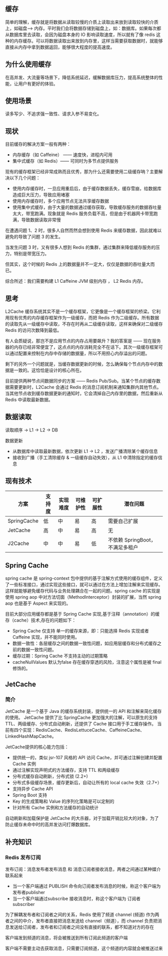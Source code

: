 ## 缓存

简单的理解，缓存就是将数据从读取较慢的介质上读取出来放到读取较快的介质上，如磁盘-->
内存。平时我们会将数据存储到磁盘上，如：数据库。如果每次都从数据库里去读取，会因为磁盘本身的 IO 影响读取速度，所以就有了像
redis 这种的内存缓存。可以将数据读取出来放到内存里，这样当需要获取数据时，就能够直接从内存中拿到数据返回，能够很大程度的提高速度。

## 为什么使用缓存

在高并发、大流量等场景下，降低系统延迟，缓解数据库压力，提高系统整体的性能，让用户有更好的体验。

## 使用场景

读多写少、不追求强一致性、请求入参不易变化。

## 现状

目前缓存的解决方案一般有两种：

* 内存缓存（如 Caffeine） —— 速度快，进程内可用
* 集中式缓存（如 Redis）—— 可同时为多节点提供服务

现有的缓存框架已经非常成熟而且优秀，那为什么还需要使用二级缓存呐？主要解决以下几个问题：

* 使用内存缓存时，一旦应用重启后，由于缓存数据丢失，缓存雪崩，给数据库造成巨大压力，导致应用堵塞
* 使用内存缓存时，多个应用节点无法共享缓存数据
* 使用集中式缓存，由于大量的数据通过缓存获取，导致缓存服务的数据吞吐量太大，带宽跑满。现象就是 Redis
  服务负载不高，但是由于机器网卡带宽跑满，导致数据读取非常慢

在遭遇问题 1、2 时，很多人自然而然会想到使用 Redis 来缓存数据，因此就难以避免的导致了问题 3 的发生。

当发生问题 3 时，又有很多人想到 Redis 的集群，通过集群来降低缓存服务的压力，特别是带宽压力。

但其实，这个时候的 Redis 上的数据量并不一定大，仅仅是数据的吞吐量大而已。

综合所述：我们需要构建 L1 Caffeine JVM 级别内存 ， L2 Redis 内存。

## 思考

L2Cache 缓存系统其实不是一个缓存框架，它更像是一个缓存框架的桥梁。它利用现有优秀的内存缓存框架作为一级缓存，而把 Redis
作为二级缓存。所有数据的读取先从一级缓存中读取，不存在时再从二级缓存读取，这样来确保对二级缓存 Redis 的访问次数降到最低。

有人会质疑说，那岂不是应用节点的内存占用要飙升？我的答案是 ——
现在服务器的内存已经非常便宜了，这点点的内存消耗完全不在话下。其次一级缓存框架可以通过配置来控制在内存中存储的数据量，所以不用担心内存溢出的问题。

剩下的另外一个问题就是，当缓存数据更新的时候，怎么确保每个节点内存中的数据是一致的。这恰恰是设计的核心所在。

目前提供两种节点间数据同步的方案 —— Redis Pub/Sub。当某个节点的缓存数据需要更新时，L2Cache 会通过 Redis
的消息订阅机制来通知集群内其他节点。当其他节点收到缓存数据更新的通知时，它会清掉自己内存里的数据，然后重新从
Redis 中读取最新数据。

## 数据读取

读取顺序 -> L1 -> L2 -> DB

数据更新

* 从数据库中读取最新数据，依次更新 L1 -> L2 ，发送广播清除某个缓存信息
* 接收到广播（手工清除缓存 & 一级缓存自动失效），从 L1 中清除指定的缓存信息

## 现有技术

| 方案          | 支持度 | 实现难度 | 可维护性 | 可扩展性 | 潜在问题                  |
|-------------|-----|------|------|------|-----------------------|
| SpringCache | 低   | 中    | 易    | 高    | 需要自己扩展                |
| JetCache    | 高   | 中    | 易    | 高    | 无                     |
| J2Cache     | 中   | 中    | 易    | 低    | 不依赖 SpringBoot，不满足多租户 |

## Spring Cache

spring cache 是 spring-context 包中提供的基于注解方式使用的缓存组件，定义了一些标准接口，通过实现这些接口，就可以通过在方法上增加注解来实现缓存。这样就能够避免缓存代码与业务处理耦合在一起的问题。spring
cache 的实现是使用 spring aop 中对方法切面（MethodInterceptor）封装的扩展，当然 spring aop 也是基于 Aspect 来实现的。

目前大部分应用缓存都是基于 Spring Cache 实现,基于注释（annotation）的缓存（cache）技术,存在的问题如下：

* Spring Cache 仅支持 单一的缓存来源，即：只能选择 Redis 实现或者 Caffeine 实现，并不能同时使用。
* 数据一致性：各层缓存之间的数据一致性问题，如应用层缓存和分布式缓存之前的数据一致性问题。
* 缓存过期：Spring Cache 不支持主动的过期策略
* cacheNullValues 默认为false 存在缓存穿透的风险，注意这个属性是被 final 修饰的。

## JetCache

### 简介

JetCache 是一个基于 Java 的缓存系统封装，提供统一的 API 和注解来简化缓存的使用。
JetCache 提供了比 SpringCache 更加强大的注解，可以原生的支持 TTL、两级缓存、分布式自动刷新，还提供了 Cache 接口用于手工缓存操作。
当前有四个实现：RedisCache、RedisLettuceCache、CaffeineCache、LinkedHashMapCache。

JetCache提供的核心能力包括：

* 提供统一的，类似 jsr-107 风格的 API 访问 Cache，并可通过注解创建并配置 Cache 实例
* 通过注解实现声明式的方法缓存，支持 TTL 和两级缓存
* 分布式缓存自动刷新，分布式锁 (2.2+)
* 分布式多级缓存场景，缓存更新后，自动让所有的 local cache 失效（2.7+）
* 支持异步 Cache API
* Spring Boot 支持
* Key 的生成策略和 Value 的序列化策略是可以定制的
* 针对所有 Cache 实例和方法缓存的自动统计

自动刷新和加载保护是 JetCache 的大杀器，对于加载开销比较大的对象，为了防止缓存未命中时的高并发访问打爆数据库。

## 补充知识

### Redis 发布订阅

发布订阅：消息发布者发布消息 和 消息订阅者接收消息，两者之间通过某种媒介联系起来

* 当一个客户端通过 PUBLISH 命令向订阅者发布消息的时候，称这个客户端为发布者publisher
* 当一个客户端通过subscribe 接收消息时，称这个客户端为 订阅者 subscriber

为了解耦发布者和订阅者之间的关系，Redis 使用了频道 channel (频道)
作为两者之间的中介，发布者直接把消息发送给 channel（频道），而 channel 负责把消息发送给订阅者，发布者和订阅者之间没有直接的联系，都不知道对方的存在

客户端发到频道的消息，将会被推送到所有订阅此频道的客户端

客户端不需要主动去获取消息，只需要订阅频道，这个频道的内容就会被推送过来

